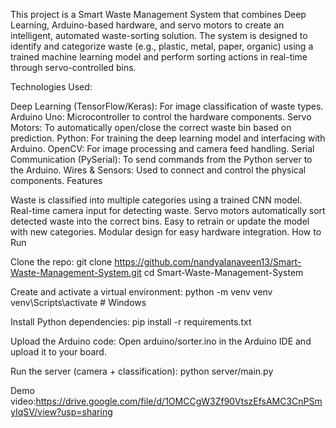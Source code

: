 This project is a Smart Waste Management System that combines Deep Learning, Arduino-based hardware, and servo motors to create an intelligent, automated waste-sorting solution. The system is designed to identify and categorize waste (e.g., plastic, metal, paper, organic) using a trained machine learning model and perform sorting actions in real-time through servo-controlled bins.

Technologies Used:

Deep Learning (TensorFlow/Keras): For image classification of waste types.
Arduino Uno: Microcontroller to control the hardware components.
Servo Motors: To automatically open/close the correct waste bin based on prediction.
Python: For training the deep learning model and interfacing with Arduino.
OpenCV: For image processing and camera feed handling.
Serial Communication (PySerial): To send commands from the Python server to the Arduino.
Wires & Sensors: Used to connect and control the physical components.
Features

Waste is classified into multiple categories using a trained CNN model.
Real-time camera input for detecting waste.
Servo motors automatically sort detected waste into the correct bins.
Easy to retrain or update the model with new categories.
Modular design for easy hardware integration.
How to Run

Clone the repo: git clone https://github.com/nandyalanaveen13/Smart-Waste-Management-System.git cd Smart-Waste-Management-System

Create and activate a virtual environment: python -m venv venv venv\Scripts\activate # Windows

Install Python dependencies: pip install -r requirements.txt

Upload the Arduino code: Open arduino/sorter.ino in the Arduino IDE and upload it to your board.

Run the server (camera + classification): python server/main.py

Demo video:https://drive.google.com/file/d/1OMCCgW3Zf90VtszEfsAMC3CnPSmyIqSV/view?usp=sharing
